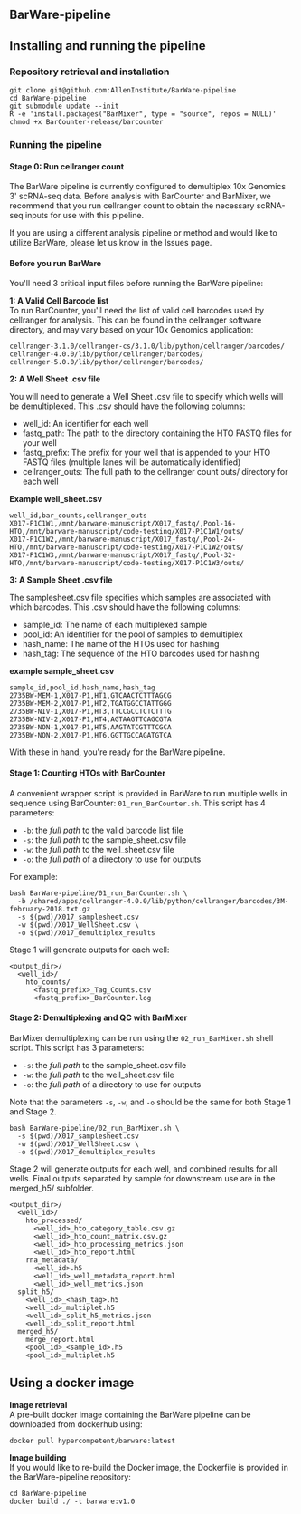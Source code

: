 ## BarWare-pipeline


## Installing and running the pipeline

### Repository retrieval and installation

```
git clone git@github.com:AllenInstitute/BarWare-pipeline
cd BarWare-pipeline
git submodule update --init
R -e 'install.packages("BarMixer", type = "source", repos = NULL)'
chmod +x BarCounter-release/barcounter
```

### Running the pipeline

#### Stage 0: Run cellranger count

The BarWare pipeline is currently configured to demultiplex 10x Genomics 3' scRNA-seq data. Before analysis with BarCounter and BarMixer, we recommend that you run cellranger count to obtain the necessary scRNA-seq inputs for use with this pipeline.

If you are using a different analysis pipeline or method and would like to utilize BarWare, please let us know in the Issues page.

#### Before you run BarWare

You'll need 3 critical input files before running the BarWare pipeline:

**1: A Valid Cell Barcode list**  
To run BarCounter, you'll need the list of valid cell barcodes used by cellranger for analysis. This can be found in the cellranger software directory, and may vary based on your 10x Genomics application:  
```
cellranger-3.1.0/cellranger-cs/3.1.0/lib/python/cellranger/barcodes/
cellranger-4.0.0/lib/python/cellranger/barcodes/
cellranger-5.0.0/lib/python/cellranger/barcodes/
```

**2: A Well Sheet .csv file**

You will need to generate a Well Sheet .csv file to specify which wells will be demultiplexed. This .csv should have the following columns:
- well_id: An identifier for each well
- fastq_path: The path to the directory containing the HTO FASTQ files for your well
- fastq_prefix: The prefix for your well that is appended to your HTO FASTQ files (multiple lanes will be automatically identified)
- cellranger_outs: The full path to the cellranger count outs/ directory for each well

**Example well_sheet.csv**
```
well_id,bar_counts,cellranger_outs
X017-P1C1W1,/mnt/barware-manuscript/X017_fastq/,Pool-16-HTO,/mnt/barware-manuscript/code-testing/X017-P1C1W1/outs/
X017-P1C1W2,/mnt/barware-manuscript/X017_fastq/,Pool-24-HTO,/mnt/barware-manuscript/code-testing/X017-P1C1W2/outs/
X017-P1C1W3,/mnt/barware-manuscript/X017_fastq/,Pool-32-HTO,/mnt/barware-manuscript/code-testing/X017-P1C1W3/outs/
```

**3: A Sample Sheet .csv file**

The samplesheet.csv file specifies which samples are associated with which barcodes. This .csv should have the following columns:  
- sample_id: The name of each multiplexed sample
- pool_id: An identifier for the pool of samples to demultiplex
- hash_name: The name of the HTOs used for hashing
- hash_tag: The sequence of the HTO barcodes used for hashing

**example sample_sheet.csv**
```
sample_id,pool_id,hash_name,hash_tag
2735BW-MEM-1,X017-P1,HT1,GTCAACTCTTTAGCG
2735BW-MEM-2,X017-P1,HT2,TGATGGCCTATTGGG
2735BW-NIV-1,X017-P1,HT3,TTCCGCCTCTCTTTG
2735BW-NIV-2,X017-P1,HT4,AGTAAGTTCAGCGTA
2735BW-NON-1,X017-P1,HT5,AAGTATCGTTTCGCA
2735BW-NON-2,X017-P1,HT6,GGTTGCCAGATGTCA
```

With these in hand, you're ready for the BarWare pipeline.

#### Stage 1: Counting HTOs with BarCounter

A convenient wrapper script is provided in BarWare to run multiple wells in sequence using BarCounter: `01_run_BarCounter.sh`. This script has 4 parameters:
- `-b`: the *full path* to the valid barcode list file
- `-s`: the *full path* to the sample_sheet.csv file
- `-w`: the *full path* to the well_sheet.csv file
- `-o`: the *full path* of a directory to use for outputs

For example:
```
bash BarWare-pipeline/01_run_BarCounter.sh \
  -b /shared/apps/cellranger-4.0.0/lib/python/cellranger/barcodes/3M-february-2018.txt.gz
  -s $(pwd)/X017_samplesheet.csv
  -w $(pwd)/X017_WellSheet.csv \
  -o $(pwd)/X017_demultiplex_results
```

Stage 1 will generate outputs for each well:
```
<output_dir>/
  <well_id>/
    hto_counts/
      <fastq_prefix>_Tag_Counts.csv
      <fastq_prefix>_BarCounter.log
```

#### Stage 2: Demultiplexing and QC with BarMixer

BarMixer demultiplexing can be run using the `02_run_BarMixer.sh` shell script. This script has 3 parameters:
- `-s`: the *full path* to the sample_sheet.csv file
- `-w`: the *full path* to the well_sheet.csv file
- `-o`: the *full path* of a directory to use for outputs

Note that the parameters `-s`, `-w`, and `-o` should be the same for both Stage 1 and Stage 2.

```
bash BarWare-pipeline/02_run_BarMixer.sh \
  -s $(pwd)/X017_samplesheet.csv
  -w $(pwd)/X017_WellSheet.csv \
  -o $(pwd)/X017_demultiplex_results
```

Stage 2 will generate outputs for each well, and combined results for all wells. Final outputs separated by sample for downstream use are in the merged_h5/ subfolder.
```
<output_dir>/
  <well_id>/
    hto_processed/
      <well_id>_hto_category_table.csv.gz
      <well_id>_hto_count_matrix.csv.gz
      <well_id>_hto_processing_metrics.json
      <well_id>_hto_report.html
    rna_metadata/
      <well_id>.h5
      <well_id>_well_metadata_report.html
      <well_id>_well_metrics.json
  split_h5/
    <well_id>_<hash_tag>.h5
    <well_id>_multiplet.h5
    <well_id>_split_h5_metrics.json
    <well_id>_split_report.html
  merged_h5/
    merge_report.html
    <pool_id>_<sample_id>.h5
    <pool_id>_multiplet.h5
```

## Using a docker image

**Image retrieval**  
A pre-built docker image containing the BarWare pipeline can be downloaded from dockerhub using:
```
docker pull hypercompetent/barware:latest
```

**Image building**  
If you would like to re-build the Docker image, the Dockerfile is provided in the BarWare-pipeline repository:
```
cd BarWare-pipeline
docker build ./ -t barware:v1.0
```

